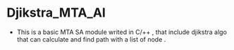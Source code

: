# Djikstra_MTA_AI

- This is a basic MTA SA module writed in C/++ , that include djikstra algo that can calculate and find path with a list of node . 

